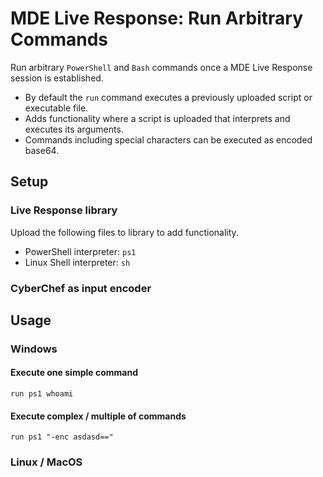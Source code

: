 # MDE Live Response: Run Arbitrary Commands
Run arbitrary `PowerShell` and `Bash` commands once a MDE Live Response session is established. 
* By default the `run` command executes a previously uploaded script or executable file.
* Adds functionality where a script is uploaded that interprets and executes its arguments.
* Commands including special characters can be executed as encoded base64.

## Setup
### Live Response library
Upload the following files to library to add functionality.
* PowerShell interpreter: `ps1`
* Linux Shell interpreter: `sh`
  
### CyberChef as input encoder

## Usage
### Windows
#### Execute one simple command
```
run ps1 whoami
```
#### Execute complex / multiple of commands
```
run ps1 "-enc asdasd=="
```

### Linux / MacOS
```
```
